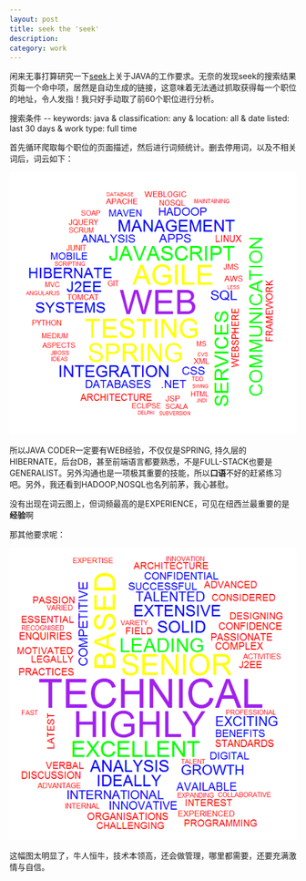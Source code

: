 ```yaml
---
layout: post
title: seek the 'seek'
description: 
category: work
---
```


闲来无事打算研究一下[seek](http://www.seek.co.nz)上关于JAVA的工作要求。无奈的发现seek的搜索结果页每一个命中项，居然是自动生成的链接，这意味着无法通过抓取获得每一个职位的地址，令人发指！我只好手动取了前60个职位进行分析。


搜索条件 -- keywords: java & classification: any & location: all & date listed: last 30 days & work type: full time


首先循环爬取每个职位的页面描述，然后进行词频统计。删去停用词，以及不相关词后，词云如下：

![词云1](/images/seek-1.png)

所以JAVA CODER一定要有WEB经验，不仅仅是SPRING, 持久层的HIBERNATE，后台DB，甚至前端语言都要熟悉，不是FULL-STACK也要是GENERALIST。另外沟通也是一项极其重要的技能，所以**口语**不好的赶紧练习吧。另外，我还看到HADOOP,NOSQL也名列前茅，我心甚慰。

没有出现在词云图上，但词频最高的是EXPERIENCE，可见在纽西兰最重要的是**经验**啊

那其他要求呢：

![词云2](/images/seek-2.png)


这幅图太明显了，牛人恒牛，技术本领高，还会做管理，哪里都需要，还要充满激情与自信。